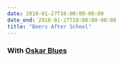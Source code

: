 ```yaml
---
date: 2018-01-27T16:00:00-08:00
date_end: 2018-01-27T18:00:00-08:00
title: "Beers After School"
---
```


### With [Oskar Blues](http://www.oskarblues.com)
